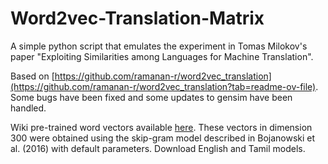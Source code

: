 # Word2vec-Translation-Matrix
A simple python script that emulates the experiment in Tomas Milokov's paper "Exploiting Similarities among Languages for Machine Translation".

Based on [https://github.com/ramanan-r/word2vec_translation](https://github.com/ramanan-r/word2vec_translation?tab=readme-ov-file). Some bugs have been fixed and some updates to gensim have been handled.

Wiki pre-trained word vectors available [here](https://fasttext.cc/docs/en/pretrained-vectors.html). These vectors in dimension 300 were obtained using the skip-gram model described in Bojanowski et al. (2016) with default parameters. Download English and Tamil models.
